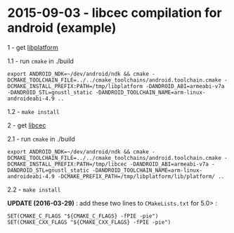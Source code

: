 # 2015-09-03 - libcec compilation for android (example)

1 - get [libplatform](https://github.com/Pulse-Eight/platform)

1.1 - run `cmake` in ./build

```
export ANDROID_NDK=~/dev/android/ndk && cmake -DCMAKE_TOOLCHAIN_FILE=../../cmake_toolchains/android.toolchain.cmake -DCMAKE_INSTALL_PREFIX:PATH=/tmp/libplatform -DANDROID_ABI=armeabi-v7a -DANDROID_STL=gnustl_static -DANDROID_TOOLCHAIN_NAME=arm-linux-androideabi-4.9 ..
```

1.2 - `make install`

2 - get [libcec](https://github.com/Pulse-Eight/libcec)

2.1 - run `cmake` in ./build

```
export ANDROID_NDK=~/dev/android/ndk && cmake -DCMAKE_TOOLCHAIN_FILE=../../cmake_toolchains/android.toolchain.cmake -DCMAKE_INSTALL_PREFIX:PATH=/tmp/libcec -DANDROID_ABI=armeabi-v7a -DANDROID_STL=gnustl_static -DANDROID_TOOLCHAIN_NAME=arm-linux-androideabi-4.9 -DCMAKE_PREFIX_PATH=/tmp/libplatform/lib/platform/ ..
```

2.2 - `make install`

**UPDATE (2016-03-29)** : add these two lines to `CMakeLists.txt` for 5.0> :

```
SET(CMAKE_C_FLAGS "${CMAKE_C_FLAGS} -fPIE -pie")
SET(CMAKE_CXX_FLAGS "${CMAKE_CXX_FLAGS} -fPIE -pie")
```
